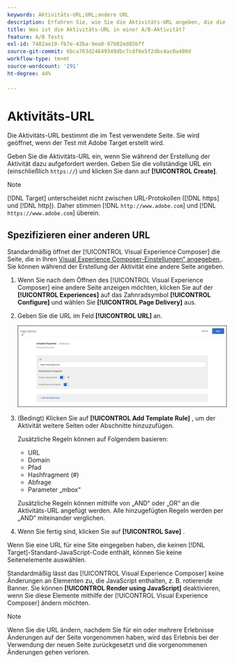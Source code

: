 ```yaml
---
keywords: Aktivitäts-URL;URL;andere URL
description: Erfahren Sie, wie Sie die Aktivitäts-URL angeben, die die Seite bestimmt, die im Test verwendet wird und die geöffnet wird, wenn der Test mit entworfen wird [!DNL Adobe Target].
title: Was ist die Aktivitäts-URL in einer A/B-Aktivität?
feature: A/B Tests
exl-id: 7482ae10-fb7e-42ba-9ea0-97b82ed85bff
source-git-commit: 6bca763d24649349dbc7cdf6e5f2dbc4ac0a480d
workflow-type: tm+mt
source-wordcount: '291'
ht-degree: 44%

---
```


# Aktivitäts-URL

Die Aktivitäts-URL bestimmt die im Test verwendete Seite. Sie wird geöffnet, wenn der Test mit Adobe Target erstellt wird.

Geben Sie die Aktivitäts-URL ein, wenn Sie während der Erstellung der Aktivität dazu aufgefordert werden. Geben Sie die vollständige URL ein (einschließlich `https://`) und klicken Sie dann auf **[!UICONTROL Create]**.

>[!NOTE]
>
>[!DNL Target] unterscheidet nicht zwischen URL-Protokollen ([!DNL https] und [!DNL http]). Daher stimmen [!DNL `http://www.adobe.com`] und [!DNL `https://www.adobe.com`] überein.

## Spezifizieren einer anderen URL

Standardmäßig öffnet der [!UICONTROL Visual Experience Composer] die Seite, die in Ihren [Visual Experience Composer-Einstellungen“ angegeben ](/help/main/administrating-target/visual-experience-composer-set-up.md). Sie können während der Erstellung der Aktivität eine andere Seite angeben.

1. Wenn Sie nach dem Öffnen des [!UICONTROL Visual Experience Composer] eine andere Seite anzeigen möchten, klicken Sie auf der **[!UICONTROL Experiences]** auf das Zahnradsymbol **[!UICONTROL Configure]** und wählen Sie **[!UICONTROL Page Delivery]** aus.

1. Geben Sie die URL im Feld **[!UICONTROL URL]** an.

   ![Dialogfeld „Seitenbereitstellung“](/help/main/c-activities/t-test-ab/t-test-create-ab/assets/url-config-new.png)

1. (Bedingt) Klicken Sie auf **[!UICONTROL Add Template Rule]** , um der Aktivität weitere Seiten oder Abschnitte hinzuzufügen.

   Zusätzliche Regeln können auf Folgendem basieren:

   * URL
   * Domain
   * Pfad
   * Hashfragment (#)
   * Abfrage
   * Parameter „mbox“

   Zusätzliche Regeln können mithilfe von „AND“ oder „OR“ an die Aktivitäts-URL angefügt werden. Alle hinzugefügten Regeln werden per „AND“ miteinander verglichen.

1. Wenn Sie fertig sind, klicken Sie auf **[!UICONTROL Save]** .

Wenn Sie eine URL für eine Site eingegeben haben, die keinen [!DNL Target]-Standard-JavaScript-Code enthält, können Sie keine Seitenelemente auswählen.

Standardmäßig lässt das [!UICONTROL Visual Experience Composer] keine Änderungen an Elementen zu, die JavaScript enthalten, z. B. rotierende Banner. Sie können **[!UICONTROL Render using JavaScript]** deaktivieren, wenn Sie diese Elemente mithilfe der [!UICONTROL Visual Experience Composer] ändern möchten.

>[!NOTE]
>
>Wenn Sie die URL ändern, nachdem Sie für ein oder mehrere Erlebnisse Änderungen auf der Seite vorgenommen haben, wird das Erlebnis bei der Verwendung der neuen Seite zurückgesetzt und die vorgenommenen Änderungen gehen verloren.
